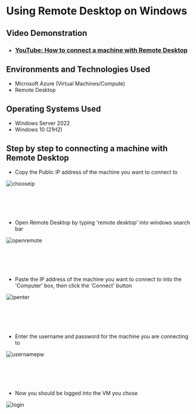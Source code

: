 # Using Remote Desktop on Windows

<h2>Video Demonstration</h2>

- ### [YouTube: How to connect a machine with Remote Desktop](https://youtu.be/RHGYx921Q9I?si=CK_na-EAo2YP7EBa)

<h2>Environments and Technologies Used</h2>

- Microsoft Azure (Virtual Machines/Compute)
- Remote Desktop

<h2>Operating Systems Used </h2>

- Windows Server 2022
- Windows 10 (21H2)

<h2>Step by step to connecting a machine with Remote Desktop</h2>

 - Copy the Public IP address of the machine you want to connect to

![chooseip](https://github.com/user-attachments/assets/a15bbde0-3cc8-46ad-af0d-ce641e7f45b4)


<h1></h1>
<br \>
<br \>

 - Open Remote Desktop by typing 'remote desktop' into windows search bar
   
![openremote](https://github.com/user-attachments/assets/da7735d4-8565-4877-a0eb-ce14c0fd45a9)


<h1></h1>
<br \>
<br \>

- Paste the IP address of the machine you want to connect to into the 'Computer' box, then click the 'Connect' button
  
![ipenter](https://github.com/user-attachments/assets/e9b27447-6e18-4eb0-8003-7dbb8fde365e)


<h1></h1>
<br \>
<br \>

- Enter the username and password for the machine you are connecting to

![usernamepw](https://github.com/user-attachments/assets/22291f56-a631-4e6d-a368-26424285fef7)

<h1></h1>
<br \>
<br \>

- Now you should be logged into the VM you chose

![login](https://github.com/user-attachments/assets/e075c795-4440-4f3b-927c-c7cd6eabc66b)

